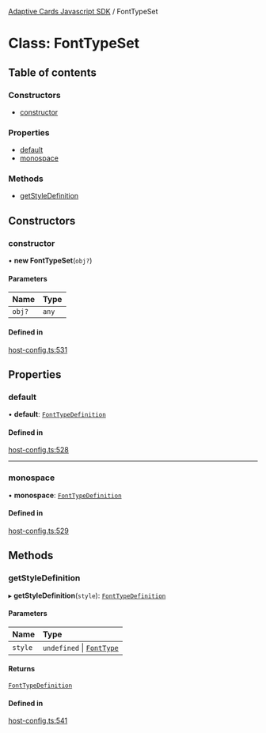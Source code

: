 [Adaptive Cards Javascript SDK](../README.md) / FontTypeSet

# Class: FontTypeSet

## Table of contents

### Constructors

- [constructor](FontTypeSet.md#constructor)

### Properties

- [default](FontTypeSet.md#default)
- [monospace](FontTypeSet.md#monospace)

### Methods

- [getStyleDefinition](FontTypeSet.md#getstyledefinition)

## Constructors

### constructor

• **new FontTypeSet**(`obj?`)

#### Parameters

| Name | Type |
| :------ | :------ |
| `obj?` | `any` |

#### Defined in

[host-config.ts:531](https://github.com/asseco-see/AdaptiveCards/blob/d5d2c7b75/source/nodejs/adaptivecards/src/host-config.ts#L531)

## Properties

### default

• **default**: [`FontTypeDefinition`](FontTypeDefinition.md)

#### Defined in

[host-config.ts:528](https://github.com/asseco-see/AdaptiveCards/blob/d5d2c7b75/source/nodejs/adaptivecards/src/host-config.ts#L528)

___

### monospace

• **monospace**: [`FontTypeDefinition`](FontTypeDefinition.md)

#### Defined in

[host-config.ts:529](https://github.com/asseco-see/AdaptiveCards/blob/d5d2c7b75/source/nodejs/adaptivecards/src/host-config.ts#L529)

## Methods

### getStyleDefinition

▸ **getStyleDefinition**(`style`): [`FontTypeDefinition`](FontTypeDefinition.md)

#### Parameters

| Name | Type |
| :------ | :------ |
| `style` | `undefined` \| [`FontType`](../enums/FontType.md) |

#### Returns

[`FontTypeDefinition`](FontTypeDefinition.md)

#### Defined in

[host-config.ts:541](https://github.com/asseco-see/AdaptiveCards/blob/d5d2c7b75/source/nodejs/adaptivecards/src/host-config.ts#L541)

